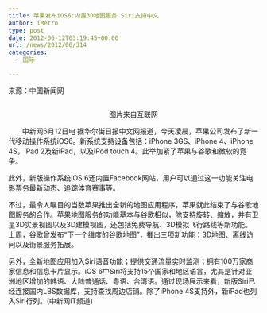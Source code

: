 ```yaml
---
title: 苹果发布iOS6:内置3D地图服务 Siri支持中文
author: iMetro
type: post
date: 2012-06-12T03:19:45+00:00
url: /news/2012/06/314
categories:
  - 国际

---
```

来源：中国新闻网

<p align="center">
  <img src="http://i1.ce.cn/intl/sjjj/qy/201206/12/W020120612318674169428.jpg" alt="" />
</p>

<p align="center">
  图片来自互联网
</p>

　　中新网6月12日电 据华尔街日报中文网报道，今天凌晨，苹果公司发布了新一代移动操作系统iOS6。新系统支持设备包括：iPhone 3GS、iPhone 4、iPhone 4S，iPad 2及新iPad，以及iPod touch 4。此举加紧了苹果与谷歌和微软的竞争。

此外，新版操作系统iOS 6还内置Facebook网站，用户可以通过这一功能关注电影票务最新动态、追踪体育赛事等。

不过，最令人瞩目的当数苹果推出全新的地图应用程序，苹果就此结束了与谷歌地图服务的合作。苹果地图服务的功能基本与谷歌相似，除支持旋转、缩放，并有卫星3D实景视图以及3D建模视图，还包括免费导航、3D模拟飞行路线等新功能。上周，谷歌曾发布“下一个维度的谷歌地图”，推出三项新功能：3D地图、离线访问以及街景服务拓展。

另外，全新地图应用加入Siri语音功能；提供交通流量实时监测；拥有100万家商家信息和信息卡片显示。iOS 6中Siri将支持15个国家和地区语言，尤其是针对亚洲地区增加的韩语、大陆普通话、粤语、台湾语。通过现场展示来看，新版Siri已经连接国内LBS数据库，支持查找周边店铺。除了iPhone 4S支持外，新iPad也列入Siri行列。(中新网IT频道)